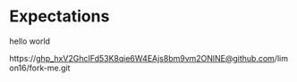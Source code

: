 # Expectations

hello world

https://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@github.com/limon16/fork-me.git